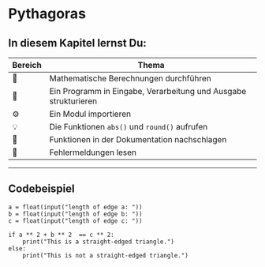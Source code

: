 
# Pythagoras

## In diesem Kapitel lernst Du:

| Bereich | Thema |
|---------|-------|
| 💼 | Mathematische Berechnungen durchführen |
| 🔀 | Ein Programm in Eingabe, Verarbeitung und Ausgabe strukturieren |
| ⚙ | Ein Modul importieren |
| 💡 | Die Funktionen `abs()` und `round()` aufrufen |
| 🔧 | Funktionen in der Dokumentation nachschlagen |
| 🐞 | Fehlermeldungen lesen |

----

## Codebeispiel

    a = float(input("length of edge a: "))
    b = float(input("length of edge b: "))
    c = float(input("length of edge c: "))

    if a ** 2 + b ** 2  == c ** 2:
        print("This is a straight-edged triangle.")
    else:
        print("This is not a straight-edged triangle.")
